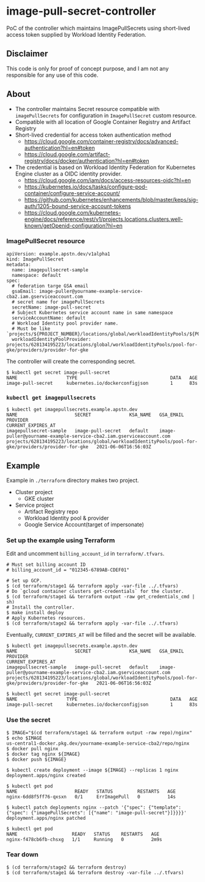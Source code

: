 # image-pull-secret-controller
PoC of the controller which maintains ImagePullSecrets using short-lived access token supplied by Workload Identity Federation.

## Disclaimer

This code is only for proof of concept purpose, and I am not any responsible for any use of this code.

## About

* The controller maintains Secret resource compatible with `imagePullSecrets` for configuration in `ImagePullSecret` custom resource.
* Compatible with all location of Google Container Registry and Artifact Registry
* Short-lived credential for access token authentication method
  * https://cloud.google.com/container-registry/docs/advanced-authentication?hl=en#token
  * https://cloud.google.com/artifact-registry/docs/docker/authentication?hl=en#token
* The credential is based on Workload Identity Federation for Kubernetes Engine cluster as a OIDC identity provider.
  * https://cloud.google.com/iam/docs/access-resources-oidc?hl=en
  * https://kubernetes.io/docs/tasks/configure-pod-container/configure-service-account/
  * https://github.com/kubernetes/enhancements/blob/master/keps/sig-auth/1205-bound-service-account-tokens
  * https://cloud.google.com/kubernetes-engine/docs/reference/rest/v1/projects.locations.clusters.well-known/getOpenid-configuration?hl=en

### ImagePullSecret resource

```
apiVersion: example.apstn.dev/v1alpha1
kind: ImagePullSecret
metadata:
  name: imagepullsecret-sample
  namespace: default
spec:
  # federation targe GSA email
  gsaEmail: image-puller@yourname-example-service-cba2.iam.gserviceaccount.com
  # secret name for imagePullSecrets
  secretName: image-pull-secret
  # Subject Kubernetes service account name in same namespace
  serviceAccountName: default
  # Workload Identity pool provider name.
  # Must be like `projects/${PROJECT_NUMBER}/locations/global/workloadIdentityPools/${POOL_ID}/providers/${PROVIDER_ID}`
  workloadIdentityPoolProvider: projects/628134195223/locations/global/workloadIdentityPools/pool-for-gke/providers/provider-for-gke
```

The controller will create the corresponding secret.

```
$ kubectl get secret image-pull-secret
NAME                  TYPE                                  DATA   AGE
image-pull-secret     kubernetes.io/dockerconfigjson        1      83s
```

### `kubectl get imagepullsecrets`

```
$ kubectl get imagepullsecrets.example.apstn.dev
NAME                     SECRET              KSA_NAME   GSA_EMAIL                                                            PROVIDER                                                                                               CURRENT_EXPIRES_AT
imagepullsecret-sample   image-pull-secret   default    image-puller@yourname-example-service-cba2.iam.gserviceaccount.com   projects/628134195223/locations/global/workloadIdentityPools/pool-for-gke/providers/provider-for-gke   2021-06-06T16:56:03Z
```


## Example

Example in `./terraform` directory makes two project.
- Cluster project
  - GKE cluster
- Service project
  - Artifact Registry repo
  - Workload Identity pool & provider
  - Google Service Account(target of impersonate)

### Set up the example using Terraform

Edit and uncomment `billing_account_id` in `terraform/.tfvars`.

```
# Must set billing account ID
# billing_account_id = "012345-6789AB-CDEF01"
```

```
# Set up GCP.
$ (cd terraform/stage1 && terraform apply -var-file ../.tfvars)
# Do `gcloud container clusters get-credentials` for the cluster.
$ (cd terraform/stage1 && terraform output -raw get_credentials_cmd | sh)
# Install the controller.
$ make install deploy
# Apply Kubernetes resources.
$ (cd terraform/stage2 && terraform apply -var-file ../.tfvars)
```

Eventually, `CURRENT_EXPIRES_AT` will be filled and the secret will be available.

```
$ kubectl get imagepullsecrets.example.apstn.dev
NAME                     SECRET              KSA_NAME   GSA_EMAIL                                                            PROVIDER                                                                                               CURRENT_EXPIRES_AT
imagepullsecret-sample   image-pull-secret   default    image-puller@yourname-example-service-cba2.iam.gserviceaccount.com   projects/628134195223/locations/global/workloadIdentityPools/pool-for-gke/providers/provider-for-gke   2021-06-06T16:56:03Z

$ kubectl get secret image-pull-secret
NAME                  TYPE                                  DATA   AGE
image-pull-secret     kubernetes.io/dockerconfigjson        1      83s
```


### Use the secret

```
$ IMAGE="$(cd terraform/stage1 && terraform output -raw repo)/nginx"                                                           
$ echo $IMAGE
us-central1-docker.pkg.dev/yourname-example-service-cba2/repo/nginx
$ docker pull nginx
$ docker tag nginx ${IMAGE}
$ docker push ${IMAGE}

$ kubectl create deployment --image ${IMAGE} --replicas 1 nginx       
deployment.apps/nginx created

$ kubectl get pod
NAME                     READY   STATUS         RESTARTS   AGE
nginx-6dd8f5ff76-qxsxn   0/1     ErrImagePull   0          14s

$ kubectl patch deployments nginx --patch '{"spec": {"template": {"spec": {"imagePullSecrets": [{"name": "image-pull-secret"}]}}}}'
deployment.apps/nginx patched

$ kubectl get pod     
NAME                    READY   STATUS    RESTARTS   AGE
nginx-f478cb6fb-chsxg   1/1     Running   0          2m9s
```

### Tear down
```
$ (cd terraform/stage2 && terraform destroy) 
$ (cd terraform/stage1 && terraform destroy -var-file ../.tfvars) 
```

## 